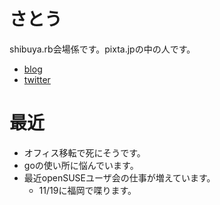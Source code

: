 # さとう

shibuya.rb会場係です。pixta.jpの中の人です。

- [blog](https://cpon.tumblr.com/)
- [twitter](https://twitter.com/5472v3)

# 最近

- オフィス移転で死にそうです。
- goの使い所に悩んでいます。
- 最近openSUSEユーザ会の仕事が増えています。
  - 11/19に福岡で喋ります。


